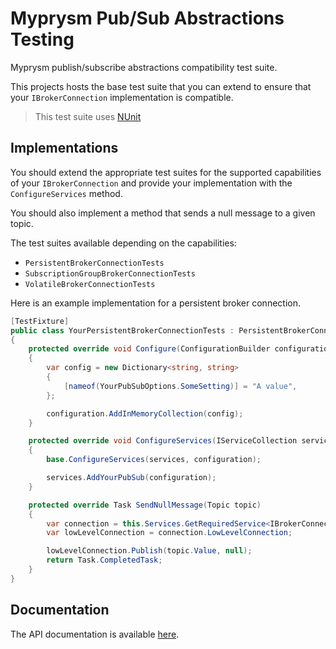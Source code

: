 ﻿# Myprysm Pub/Sub Abstractions Testing

Myprysm publish/subscribe abstractions compatibility test suite.

This projects hosts the base test suite
that you can extend to ensure that your `IBrokerConnection` implementation is compatible.

> This test suite uses [NUnit](https://nunit.org/)

## Implementations

You should extend the appropriate test suites for the supported capabilities of your `IBrokerConnection` and provide your implementation
with the `ConfigureServices` method.

You should also implement a method that sends a null message to a given topic.

The test suites available depending on the capabilities:

* `PersistentBrokerConnectionTests`
* `SubscriptionGroupBrokerConnectionTests`
* `VolatileBrokerConnectionTests`

Here is an example implementation for a persistent broker connection.

```c#
[TestFixture]
public class YourPersistentBrokerConnectionTests : PersistentBrokerConnectionTests<YourPubSubOptions>
{
    protected override void Configure(ConfigurationBuilder configuration)
    {
        var config = new Dictionary<string, string>
        {
            [nameof(YourPubSubOptions.SomeSetting)] = "A value",
        };

        configuration.AddInMemoryCollection(config);
    }

    protected override void ConfigureServices(IServiceCollection services, IConfiguration configuration)
    {
        base.ConfigureServices(services, configuration);

        services.AddYourPubSub(configuration);
    }

    protected override Task SendNullMessage(Topic topic)
    {
        var connection = this.Services.GetRequiredService<IBrokerConnection>() as YourBrokerConnection;
        var lowLevelConnection = connection.LowLevelConnection;

        lowLevelConnection.Publish(topic.Value, null);
        return Task.CompletedTask;
    }
}
```

## Documentation

The API documentation is available [here](documentation/index.md).
